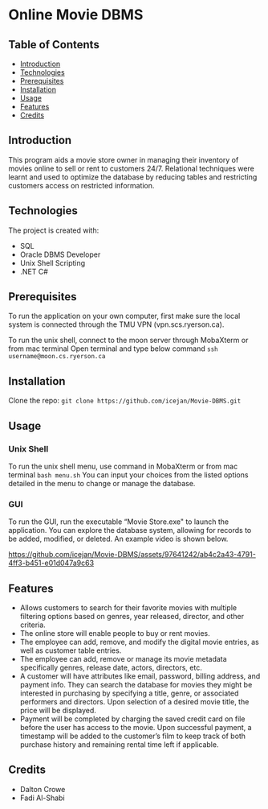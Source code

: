 # Online Movie DBMS

## Table of Contents
* [Introduction](#introduction)
* [Technologies](#technologies)
* [Prerequisites](#prerequisites)
* [Installation](#installation)
* [Usage](#usage)
* [Features](#features)
* [Credits](#credits)

## Introduction
This program aids a movie store owner in managing their inventory of movies online to sell or rent to customers 24/7. Relational techniques were learnt and used to optimize the database by reducing tables and restricting customers access on restricted information.

## Technologies
The project is created with:
* SQL
* Oracle DBMS Developer
* Unix Shell Scripting
* .NET C#

## Prerequisites
To run the application on your own computer, first make sure the local system is connected through the TMU VPN (vpn.scs.ryerson.ca).

To run the unix shell, connect to the moon server through MobaXterm or from mac terminal
Open terminal and type below command
`ssh username@moon.cs.ryerson.ca`

## Installation
Clone the repo:
`git clone https://github.com/icejan/Movie-DBMS.git`

## Usage
### Unix Shell
To run the unix shell menu, use command in MobaXterm or from mac terminal
`bash menu.sh`
You can input your choices from the listed options detailed in the menu to change or manage the database.

### GUI
To run the GUI, run the executable “Movie Store.exe" to launch the application.
You can explore the database system, allowing for records to be added, modified, or deleted. An example video is shown below.

https://github.com/icejan/Movie-DBMS/assets/97641242/ab4c2a43-4791-4ff3-b451-e01d047a9c63

## Features
* Allows customers to search for their favorite movies with multiple filtering options based on genres, year released, director, and other criteria. 
* The online store will enable people to buy or rent movies. 
* The employee can add, remove, and modify the digital movie entries, as well as customer table entries. 
* The employee can add, remove or manage its movie metadata specifically genres, release date, actors, directors, etc.
* A customer will have attributes like email, password, billing address, and payment info. They can search the database for movies they might be interested in purchasing by specifying a title, genre, or associated performers and directors. Upon selection of a desired movie title, the price will be displayed. 
* Payment will be completed by charging the saved credit card on file before the user has access to the movie. Upon successful payment, a timestamp will be added to the customer’s film to keep track of both purchase history and remaining rental time left if applicable.

## Credits
* Dalton Crowe
* Fadi Al-Shabi
